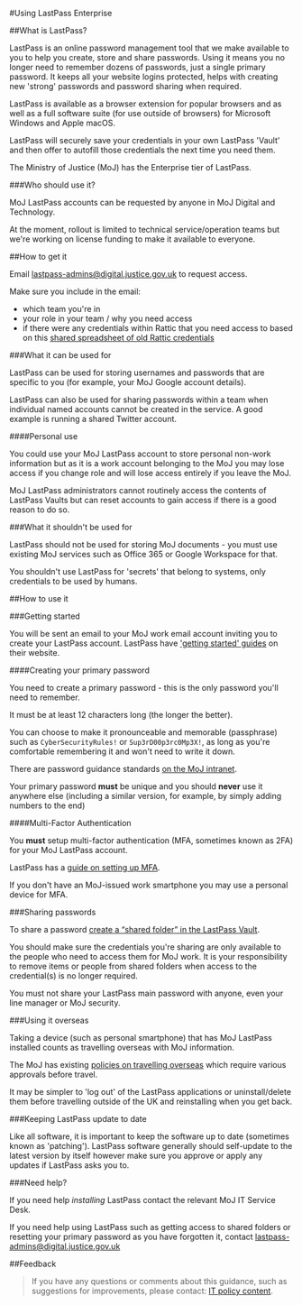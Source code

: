 #Using LastPass Enterprise

<a id="what-is-lastpass"></a>
##What is LastPass?

LastPass is an online password management tool that we make available to you to help you create, store and share passwords. Using it means you no longer need to remember dozens of passwords, just a single primary password. It keeps all your website logins protected, helps with creating new 'strong' passwords and password sharing when required.

LastPass is available as a browser extension for popular browsers and as well as a full software suite (for use outside of browsers) for Microsoft Windows and Apple macOS.

LastPass will securely save your credentials in your own LastPass 'Vault' and then offer to autofill those credentials the next time you need them.

The Ministry of Justice (MoJ) has the Enterprise tier of LastPass.

<a id="who-should-use-it"></a>
###Who should use it?

MoJ LastPass accounts can be requested by anyone in MoJ Digital and Technology.

At the moment, rollout is limited to technical service/operation teams but we're working on license funding to make it available to everyone.

<a id="how-to-get-it"></a>
##How to get it

Email [lastpass-admins@digital.justice.gov.uk](mailto:lastpass-admins@digital.justice.gov.uk) to request access.

Make sure you include in the email:

* which team you're in
* your role in your team / why you need access
* if there were any credentials within Rattic that you need access to based on this [shared spreadsheet of old Rattic credentials](https://docs.google.com/spreadsheets/d/1xkjXApSI1yw4gSuE9-izOBjvD5MK895wt1GJ9unQdU8/edit?usp=sharing)

<a id="what-it-can-be-used-for"></a>
###What it can be used for

LastPass can be used for storing usernames and passwords that are specific to you (for example, your MoJ Google account details).

LastPass can also be used for sharing passwords within a team when individual named accounts cannot be created in the service. A good example is running a shared Twitter account.

<a id="personal-use"></a>
####Personal use

You could use your MoJ LastPass account to store personal non-work information but as it is a work account belonging to the MoJ you may lose access if you change role and will lose access entirely if you leave the MoJ.

MoJ LastPass administrators cannot routinely access the contents of LastPass Vaults but can reset accounts to gain access if there is a good reason to do so.

<a id="what-it-shouldnt-be-used-for"></a>
###What it shouldn't be used for

LastPass should not be used for storing MoJ documents - you must use existing MoJ services such as Office 365 or Google Workspace for that.

You shouldn't use LastPass for 'secrets' that belong to systems, only credentials to be used by humans.

<a id="how-to-use-it"></a>
##How to use it

<a id="getting-started"></a>
###Getting started

You will be sent an email to your MoJ work email account inviting you to create your LastPass account. LastPass have ['getting started' guides](https://support.logmeininc.com/lastpass?articleID=1194875481) on their website.

<a id="creating-your-primary-password"></a>
####Creating your primary password

You need to create a primary password - this is the only password you'll need to remember.

It must be at least 12 characters long (the longer the better).

You can choose to make it pronounceable and memorable (passphrase) such as `CyberSecurityRules!` or `Sup3rD00p3rc0Mp3X!`, as long as you're comfortable remembering it and won't need to write it down.

There are password guidance standards [on the MoJ intranet](/guidance/security/it-computer-security/passwords/).

Your primary password **must** be unique and you should **never** use it anywhere else (including a similar version, for example, by simply adding numbers to the end)

<a id="multi-factor-authentication"></a>
####Multi-Factor Authentication

You **must** setup multi-factor authentication (MFA, sometimes known as 2FA) for your MoJ LastPass account.

LastPass has a [guide on setting up MFA](https://support.logmeininc.com/lastpass/help/enable-multifactor-authentication-lp010002).

If you don't have an MoJ-issued work smartphone you may use a personal device for MFA.

<a id="sharing-passwords"></a>
###Sharing passwords

To share a password [create a “shared folder” in the LastPass Vault](https://support.logmeininc.com/lastpass/help/manage-lastpass-teams-shared-folders-users-lp010061).

You should make sure the credentials you're sharing are only available to the people who need to access them for MoJ work. It is your responsibility to remove items or people from shared folders when access to the credential(s) is no longer required.

You must not share your LastPass main password with anyone, even your line manager or MoJ security.

<a id="using-it-overseas"></a>
###Using it overseas

Taking a device (such as personal smartphone) that has MoJ LastPass installed counts as travelling overseas with MoJ information.

The MoJ has existing [policies on travelling overseas](/guidance/security/staff-security-and-responsibilities/travelling-abroad-business-or-personal/) which require various approvals before travel.

It may be simpler to 'log out' of the LastPass applications or uninstall/delete them before travelling outside of the UK and reinstalling when you get back.

<a id="keeping-lastpass-update-to-date"></a>
###Keeping LastPass update to date

Like all software, it is important to keep the software up to date (sometimes known as 'patching'). LastPass software generally should self-update to the latest version by itself however make sure you approve or apply any updates if LastPass asks you to.

<a id="need-help"></a>
###Need help?

If you need help *installing* LastPass contact the relevant MoJ IT Service Desk.

If you need help using LastPass such as getting access to shared folders or resetting your primary password as you have forgotten it, contact [lastpass-admins@digital.justice.gov.uk](mailto:lastpass-admins@digital.justice.gov.uk)

<a id="feedback"></a>
##Feedback

> If you have any questions or comments about this guidance, such as suggestions for improvements, please contact: [IT policy content](mailto:itpolicycontent@digital.justice.gov.uk).

